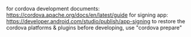 for cordova development documents: https://cordova.apache.org/docs/en/latest/guide 
for signing app: https://developer.android.com/studio/publish/app-signing 
to restore the cordova platforms & plugins before developing, use "cordova prepare"
